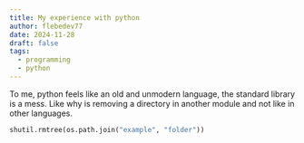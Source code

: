 ```yaml
---
title: My experience with python
author: flebedev77
date: 2024-11-28
draft: false
tags:
  - programming
  - python
---
```




To me, python feels like an old and unmodern language, the standard library is a mess.
Like why is removing a directory in another module and not like in other languages.
```python
shutil.rmtree(os.path.join("example", "folder"))